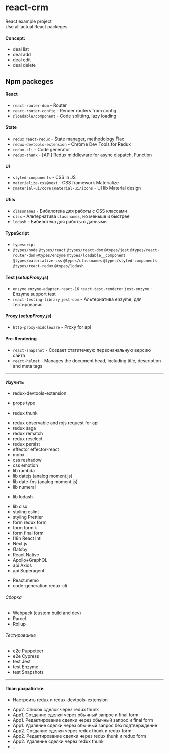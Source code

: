 # react-crm
React example project \
Use all actual React packeges

#### Concept:
- deal list
- deal add
- deal edit
- deal delete

## Npm packeges

#### React
- `react-router-dom` - Router
- `react-router-config` - Render routers from config
- `@loadable/component` - Code splitting, lazy loading

#### State
- `redux` `react-redux` - State manager, methodology Flax
- `redux-devtools-extension` - Chrome Dev Tools for Redux
- `redux-cli` - Code generator
- `redux-thunk` - [API] Redux middleware for async dispatch. Function

#### UI
- `styled-components` - CSS in JS
- `materialize-css@next` - CSS framework Materialize
- `@material-ui/core` `@material-ui/icons`  - UI lib Material design

#### Utils
- `classnames` - Бибилотека для работы с CSS классами
- `clsx` - Альтернатива `classnames`, но меньше и быстрее
- `lodash` - Бибилотека для работы с данными

#### TypeScript
- `typescript`
- `@types/node` `@types/react` `@types/react-dom` `@types/jest` `@types/react-router-dom` `@types/enzyme` `@types/loadable__component` `@types/materialize-css` `@types/classnames` `@types/styled-components` `@types/react-redux` `@types/lodash`

#### Test (_setupProxy.js_)
- `enzyme` `enzyme-adapter-react-16` `react-test-renderer` `jest-enzyme` - Enzyme support test
- `react-testing-library` `jest-dom` - Альтернатива enzyme, для тестирования

#### Proxy (_setupProxy.js_)
- `http-proxy-middleware` - Proxy for api

#### Pre-Rendering
- `react-snapshot` - Создает статитечкую первоначальную версию сайта
- `react-helmet` - Manages the document head, including title, description and meta tags
---
#### Изучить
+ redux-devtools-extension
- props type
+ redux thunk
- redux observable and rxjs request for api
- redux saga
- redux rematch
- redux reselect
- redux persist
- effector effector-react
- mobx
- css reshadow
- css emotion
- lib rambda
- lib datejs (analog moment.js)
- lib date-fns (analog moment.js)
- lib numeral
+ lib lodash
- lib clsx
- styling eslint
- styling Prettier
- form redux form
- form formik
- form final form
- l18n React Inti
- Next.js
- Gatsby
- React Native
- Apollo+GraphQL
- api Axios
- api Superagent
+ React.memo
+ code-generation redux-cli
###### Сборка
- Webpack (custom build and dev)
- Parcel
- Rollup
###### Тестирование
- e2e Puppeteer
- e2e Cypress
- test Jest
- test Enzyme
- test Snapshots
---
#### План разработки
+ Настроить redux и redux-devtools-extension
- App2. Список сделок через redux thunk
- App1. Создание сделки через обычный запрос и final form
- App1. Редактирование сделки через обычный запрос и final form
- App1. Удаление сделки через обычный запрос без подтверждение
- App2. Создание сделки через redux thunk и redux form
- App2. Редактирование сделки через redux thunk и redux form
- App2. Удаление сделки через redux thunk
- ...
